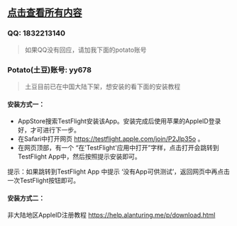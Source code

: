 ## [点击查看所有内容](https://github.com/yangPojie/1/blob/master/README.md)

### QQ: 1832213140

> 如果QQ没有回应，请加我下面的potato账号

### Potato(土豆)账号: yy678

> 土豆目前已在中国大陆下架，想安装的看下面的安装教程

#### 安装方式一：
* AppStore搜索TestFlight安装该App。安装完成后使用苹果的AppleID登录好，才可进行下一步。
* 在Safari中打开网页 https://testflight.apple.com/join/P2Jlp35o 。
* 在网页顶部，有一个 “在'TestFlight'应用中打开”字样，点击打开会跳转到TestFlight App中，然后按照提示安装即可。

提示：如果跳转到TestFlight App 中提示 ‘没有App可供测试’，返回网页中再点击一次TestFlight按钮即可。

#### 安装方式二：
非大陆地区AppleID注册教程 https://help.alanturing.me/p/download.html
